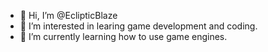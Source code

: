 - 👋 Hi, I’m @EclipticBlaze
- 👀 I’m interested in learing game development and coding.
- 🌱 I’m currently learning how to use game engines.
